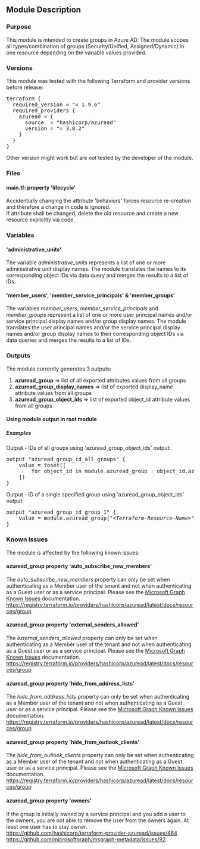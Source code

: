 ## Module Description

### Purpose

This module is intended to create groups in Azure AD. The module scopes all types/combination of groups (Security/Unified, Assigned/Dynamic) in one resource depending on the variable values provided.

### Versions

This module was tested with the following Terraform and provider versions before release:

<pre>
terraform {
  required_version = "= 1.9.6"
  required_providers {
    azuread = {
      source  = "hashicorp/azuread"
      version = "= 3.0.2"
    }
  }
}
</pre>

Other version might work but are not tested by the developer of the module.

### Files

#### main.tf: property 'lifecycle'

Accidentially changing the attribute 'behaviors' forces resource re-creation and therefore a change in code is ignored.  
If attribute shall be changed, delete the old resource and create a new resource explicitly via code.

### Variables

#### 'administrative_units'

The variable <i>administrative_units</i> represents a list of one or more administrative unit display names. The module translates the names to its corresponding object IDs via data query and merges the results to a list of IDs.

#### 'member_users', 'member_service_principals' &amp; 'member_groups'

The variables <i>member_users</i>, <i>member_service_principals</i> and <i>member_groups</i> represent a list of one or more user principal names and/or service principal display names and/or group display names. The module translates the user principal names and/or the service principal display names and/or group display names to their corresponding object IDs via data queries and merges the results to a list of IDs.

### Outputs

The module currently generates 3 outputs:  
1) <b>azuread_group</b> => list of all exported attributes values from all groups  
2) <b>azuread_group_display_names</b> => list of exported display_name attribute values from all groups  
3) <b>azuread_group_object_ids</b> => list of exported object_id attribute values from all groups  

#### Using module output in root module

##### Examples

Output - IDs of all groups using 'azuread_group_object_ids' output:

<pre>
output "azuread_group_id_all_groups" {
    value = toset([
        for object_id in module.azuread_group : object_id.azuread_group_object_ids
    ])
}
</pre>

Output - ID of a single specified group using 'azuread_group_object_ids' output:

<pre>
output "azuread_group_id_group_1" {
    value = module.azuread_group["<i>&lt;Terraform-Resource-Name&gt;</i>"].azuread_group_object_ids
}
</pre>

### Known Issues

The module is affected by the following known issues:

#### azuread_group property 'auto_subscribe_new_members'

The <i>auto_subscribe_new_members</i> property can only be set when authenticating as a Member user of the tenant and not when authenticating as a Guest user or as a service principal. Please see the <a href="https://docs.microsoft.com/en-us/graph/known-issues#groups">Microsoft Graph Known Issues</a> documentation.  
https://registry.terraform.io/providers/hashicorp/azuread/latest/docs/resources/group  

#### azuread_group property 'external_senders_allowed'

The <i>external_senders_allowed</i> property can only be set when authenticating as a Member user of the tenant and not when authenticating as a Guest user or as a service principal. Please see the <a href="https://docs.microsoft.com/en-us/graph/known-issues#groups">Microsoft Graph Known Issues</a> documentation.  
https://registry.terraform.io/providers/hashicorp/azuread/latest/docs/resources/group  

#### azuread_group property 'hide_from_address_lists'
 
The <i>hide_from_address_lists</i> property can only be set when authenticating as a Member user of the tenant and not when authenticating as a Guest user or as a service principal. Please see the <a href="https://docs.microsoft.com/en-us/graph/known-issues#groups">Microsoft Graph Known Issues</a> documentation.  
https://registry.terraform.io/providers/hashicorp/azuread/latest/docs/resources/group 

#### azuread_group property 'hide_from_outlook_clients'

The <i>hide_from_outlook_clients</i> property can only be set when authenticating as a Member user of the tenant and not when authenticating as a Guest user or as a service principal. Please see the <a href="https://docs.microsoft.com/en-us/graph/known-issues#groups">Microsoft Graph Known Issues</a> documentation.  
https://registry.terraform.io/providers/hashicorp/azuread/latest/docs/resources/group  

#### azuread_group property 'owners'

If the group is initially owned by a service principal and you add a user to the owners, you are not able to remove the user from the owners again. At least one user has to stay owner.  
https://github.com/hashicorp/terraform-provider-azuread/issues/464  
https://github.com/microsoftgraph/msgraph-metadata/issues/92  
